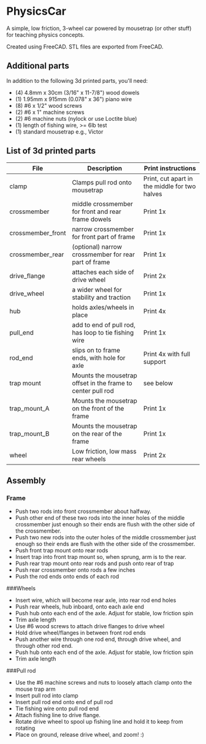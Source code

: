 # PhysicsCar
A simple, low friction, 3-wheel car powered by mousetrap (or other stuff) for teaching physics concepts.

Created using FreeCAD. STL files are exported from FreeCAD.

## Additional parts

In addition to the following 3d printed parts, you'll need:

 * (4) 4.8mm x 30cm (3/16" x 11-7/8") wood dowels
 * (1) 1.95mm x 915mm (0.078" x 36") piano wire
 * (8) #6 x 1/2" wood screws
 * (2) #6 x 1" machine screws
 * (2) #6 machine nuts (nylock or use Loctite blue)
 * (1) length of fishing wire, >= 6lb test
 * (1) standard mousetrap e.g., Victor

 ## List of 3d printed parts

 | File | Description | Print instructions |
 | --- | --- | --- |
 | clamp | Clamps pull rod onto mousetrap | Print, cut apart in the middle for two halves |
 | crossmember | middle crossmember for front and rear frame dowels | Print 1x |
 | crossmember_front | narrow crossmember for front part of frame | Print 1x |
 | crossmember_rear | (optional) narrow crossmember for rear part of frame | Print 1x |
 | drive_flange | attaches each side of drive wheel | Print 2x |
 | drive_wheel | a wider wheel for stability and traction | Print 1x |
 | hub | holds axles/wheels in place | Print 4x |
 | pull_end | add to end of pull rod, has loop to tie fishing wire | Print 1x
 | rod_end | slips on to frame ends, with hole for axle | Print 4x with full support |
 | trap mount | Mounts the mousetrap offset in the frame to center pull rod | see below |
 | trap_mount_A | Mounts the mousetrap on the front of the frame | Print 1x |
 | trap_mount_B | Mounts the mousetrap on the rear of the frame | Print 1x |
 | wheel | Low friction, low mass rear wheels | Print 2x |

## Assembly

### Frame
  * Push two rods into front crossmember about halfway.
  * Push other end of these two rods into the inner holes of the middle crossmember just
enough so their ends are flush with the other side of the crossmember.
  * Push two new rods into the outer holes of the middle crossmember just enough so their
ends are flush with the other side of the crossmember.
  * Push front trap mount onto rear rods
  * Insert trap into front trap mount so, when sprung, arm is to the rear.
  * Push rear trap mount onto rear rods and push onto rear of trap
  * Push rear crossmember onto rods a few inches
  * Push the rod ends onto ends of each rod

###Wheels
  * Insert wire, which will become rear axle, into rear rod end holes
  * Push rear wheels, hub inboard, onto each axle end
  * Push hub onto each end of the axle. Adjust for stable, low friction spin
  * Trim axle length
  * Use #6 wood screws to attach drive flanges to drive wheel
  * Hold drive wheel/flanges in between front rod ends
  * Push another wire through one rod end, through drive wheel, and through other rod end.
  * Push hub onto each end of the axle. Adjust for stable, low friction spin
  * Trim axle length

###Pull rod
  * Use the #6 machine screws and nuts to loosely attach clamp onto the mouse trap arm
  * Insert pull rod into clamp
  * Insert pull rod end onto end of pull rod
  * Tie fishing wire onto pull rod end
  * Attach fishing line to drive flange.
  * Rotate drive wheel to spool up fishing line and hold it to keep from rotating
  * Place on ground, release drive wheel, and zoom! :)
